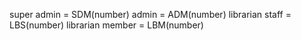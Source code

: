 super admin = SDM(number)
admin = ADM(number)
librarian staff = LBS(number)
librarian member = LBM(number)
